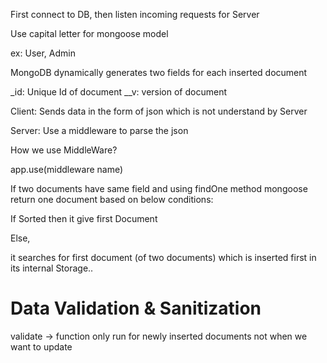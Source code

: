 First connect to DB, then listen incoming requests for Server

Use capital letter for mongoose model

ex: User, Admin


MongoDB dynamically generates two fields for each inserted document

_id: Unique Id of document
__v: version of document


Client: Sends data in the form of json which is not understand by Server

Server: Use a middleware to parse the json

How we use MiddleWare?


app.use(middleware name)


If two documents have same field and using findOne method mongoose return one document based on below conditions:

If Sorted then it give first Document 

Else,

it searches for first document (of two documents) which is inserted first in its internal Storage..


# Data Validation & Sanitization

validate -> function only run for newly inserted documents not when we want to update